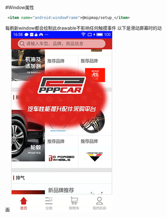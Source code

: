 #Window属性 

```xml
 <item name="android:windowFrame">@mipmap/setup_</item>
```


每刷新window都会绘制此drawable不影响任何触摸事件
以下是滑动屏幕时的动画
![](images/window_frame.gif)